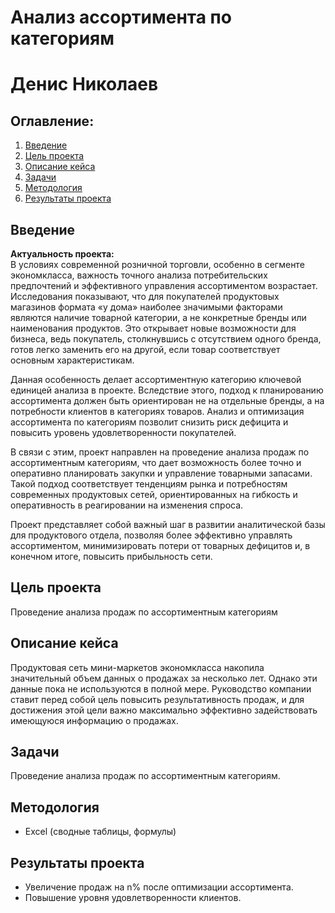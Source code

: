 # Анализ ассортимента по категориям
# Денис Николаев

## Оглавление:
1. [Введение](#введение)
2. [Цель проекта](#цель-проекта)
3. [Описание кейса](#описание-кейса)
4. [Задачи](#задачи)
5. [Методология](#методология)
6. [Результаты проекта](#результаты-проекта)

## Введение
**Актуальность проекта:**  
В условиях современной розничной торговли, особенно в сегменте экономкласса, важность точного анализа потребительских предпочтений и эффективного управления ассортиментом возрастает. Исследования показывают, что для покупателей продуктовых магазинов формата «у дома» наиболее значимыми факторами являются наличие товарной категории, а не конкретные бренды или наименования продуктов. Это открывает новые возможности для бизнеса, ведь покупатель, столкнувшись с отсутствием одного бренда, готов легко заменить его на другой, если товар соответствует основным характеристикам.

Данная особенность делает ассортиментную категорию ключевой единицей анализа в проекте. Вследствие этого, подход к планированию ассортимента должен быть ориентирован не на отдельные бренды, а на потребности клиентов в категориях товаров. Анализ и оптимизация ассортимента по категориям позволит снизить риск дефицита и повысить уровень удовлетворенности покупателей.

В связи с этим, проект направлен на проведение анализа продаж по ассортиментным категориям, что дает возможность более точно и оперативно планировать закупки и управление товарными запасами. Такой подход соответствует тенденциям рынка и потребностям современных продуктовых сетей, ориентированных на гибкость и оперативность в реагировании на изменения спроса.

Проект представляет собой важный шаг в развитии аналитической базы для продуктового отдела, позволяя более эффективно управлять ассортиментом, минимизировать потери от товарных дефицитов и, в конечном итоге, повысить прибыльность сети.

## Цель проекта
Проведение анализа продаж по ассортиментным категориям  

## Описание кейса
Продуктовая сеть мини-маркетов экономкласса накопила значительный объем данных о продажах за несколько лет. Однако эти данные пока не используются в полной мере. Руководство компании ставит перед собой цель повысить результативность продаж, и для достижения этой цели важно максимально эффективно задействовать имеющуюся информацию о продажах.

## Задачи
Проведение анализа продаж по ассортиментным категориям.

## Методология
- Excel (сводные таблицы, формулы)

## Результаты проекта
- Увеличение продаж на n% после оптимизации ассортимента.
- Повышение уровня удовлетворенности клиентов.
